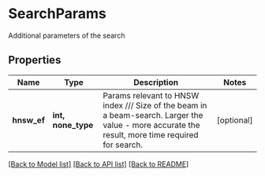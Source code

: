 # SearchParams

Additional parameters of the search
## Properties
Name | Type | Description | Notes
------------ | ------------- | ------------- | -------------
**hnsw_ef** | **int, none_type** | Params relevant to HNSW index /// Size of the beam in a beam-search. Larger the value - more accurate the result, more time required for search. | [optional] 

[[Back to Model list]](../README.md#documentation-for-models) [[Back to API list]](../README.md#documentation-for-api-endpoints) [[Back to README]](../README.md)


